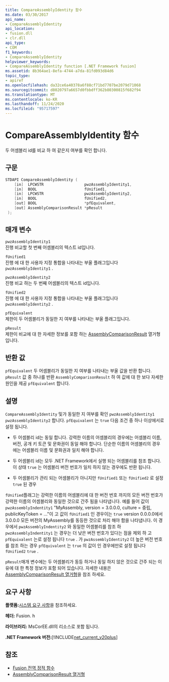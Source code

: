 ```yaml
---
title: CompareAssemblyIdentity 함수
ms.date: 03/30/2017
api_name:
- CompareAssemblyIdentity
api_location:
- fusion.dll
- clr.dll
api_type:
- COM
f1_keywords:
- CompareAssemblyIdentity
helpviewer_keywords:
- CompareAssemblyIdentity function [.NET Framework fusion]
ms.assetid: 8b364ae1-8efa-4744-a7da-81fd093d84d6
topic_type:
- apiref
ms.openlocfilehash: da32ce6a40378a6f88cf71bd7707be2079d71068
ms.sourcegitcommit: d8020797a6657d0fbbdff362b80300815f682f94
ms.translationtype: MT
ms.contentlocale: ko-KR
ms.lasthandoff: 11/24/2020
ms.locfileid: "95717597"
---
```

# <a name="compareassemblyidentity-function"></a>CompareAssemblyIdentity 함수

두 어셈블리 id를 비교 하 여 같은지 여부를 확인 합니다.  
  
## <a name="syntax"></a>구문  
  
```cpp  
STDAPI CompareAssemblyIdentity (  
    [in]  LPCWSTR                  pwzAssemblyIdentity1,  
    [in]  BOOL                     fUnified1,  
    [in]  LPCWSTR                  pwzAssemblyIdentity2,  
    [in]  BOOL                     fUnified2,  
    [out] BOOL                     *pfEquivalent,  
    [out] AssemblyComparisonResult *pResult  
 );  
```  
  
## <a name="parameters"></a>매개 변수  

 `pwzAssemblyIdentity1`  
 진행 비교할 첫 번째 어셈블리의 텍스트 id입니다.  
  
 `fUnified1`  
 진행 에 대 한 사용자 지정 통합을 나타내는 부울 플래그입니다 `pwzAssemblyIdentity1` .  
  
 `pwzAssemblyIdentity2`  
 진행 비교 하는 두 번째 어셈블리의 텍스트 id입니다.  
  
 `fUnified2`  
 진행 에 대 한 사용자 지정 통합을 나타내는 부울 플래그입니다 `pwzAssemblyIdentity2` .  
  
 `pfEquivalent`  
 제한이 두 어셈블리가 동일한 지 여부를 나타내는 부울 플래그입니다.  
  
 `pResult`  
 제한이 비교에 대 한 자세한 정보를 포함 하는 [AssemblyComparisonResult](assemblycomparisonresult-enumeration.md) 열거형입니다.  
  
## <a name="return-value"></a>반환 값  

 `pfEquivalent` 두 어셈블리가 동일한 지 여부를 나타내는 부울 값을 반환 합니다. `pResult` 값 중 하나를 반환 `AssemblyComparisonResult` 하 여 값에 대 한 보다 자세한 원인을 제공 `pfEquivalent` 합니다.  
  
## <a name="remarks"></a>설명  

 `CompareAssemblyIdentity` 및가 동일한 지 여부를 확인 `pwzAssemblyIdentity1` `pwzAssemblyIdentity2` 합니다. `pfEquivalent` 는 `true` 다음 조건 중 하나 이상에서로 설정 됩니다.  
  
- 두 어셈블리 id는 동일 합니다. 강력한 이름의 어셈블리의 경우에는 어셈블리 이름, 버전, 공개 키 토큰 및 문화권이 동일 해야 합니다. 단순한 이름의 어셈블리의 경우에는 어셈블리 이름 및 문화권과 일치 해야 합니다.  
  
- 두 어셈블리 id는 모두 .NET Framework에서 실행 되는 어셈블리를 참조 합니다. 이 상태 `true` 는 어셈블리 버전 번호가 일치 하지 않는 경우에도 반환 됩니다.  
  
- 두 어셈블리가 관리 되는 어셈블리가 아니지만 `fUnified1` 또는 `fUnified2` 로 설정 `true` 된 경우  
  
 `fUnified`플래그는 강력한 이름의 어셈블리에 대 한 버전 번호 까지의 모든 버전 번호가 강력한 이름의 어셈블리와 동일한 것으로 간주 됨을 나타냅니다. 예를 들어 값이 `pwzAssemblyIndentity1` "MyAssembly, version = 3.0.0.0, culture = 중립, publicKeyToken = ..."이 고 값이 `fUnified1` 인 경우이는 `true` version 0.0.0.0에서 3.0.0.0 모든 버전의 MyAssembly를 동등한 것으로 처리 해야 함을 나타냅니다. 이 경우에서 `pwzAssemblyIndentity2` 와 동일한 어셈블리를 참조 하 `pwzAssemblyIndentity1` 는 경우는 더 낮은 버전 번호가 있다는 점을 제외 하 고 `pfEquivalent` 는로 설정 됩니다 `true` . 가 `pwzAssemblyIdentity2` 더 높은 버전 번호를 참조 하는 경우 `pfEquivalent` 는 `true` 의 값이 인 경우에만로 설정 됩니다 `fUnified2` `true` .  
  
 `pResult`매개 변수에는 두 어셈블리가 동등 하거나 동일 하지 않은 것으로 간주 되는 이유에 대 한 특정 정보가 포함 되어 있습니다. 자세한 내용은 [AssemblyComparisonResult 열거형](assemblycomparisonresult-enumeration.md)을 참조 하세요.  
  
## <a name="requirements"></a>요구 사항  

 **플랫폼:**[시스템 요구 사항](../../get-started/system-requirements.md)을 참조하세요.  
  
 **헤더:** Fusion. h  
  
 **라이브러리:** MsCorEE.dll의 리소스로 포함 됩니다.  
  
 **.NET Framework 버전:**[!INCLUDE[net_current_v20plus](../../../../includes/net-current-v20plus-md.md)]  
  
## <a name="see-also"></a>참조

- [Fusion 전역 정적 함수](fusion-global-static-functions.md)
- [AssemblyComparisonResult 열거형](assemblycomparisonresult-enumeration.md)
